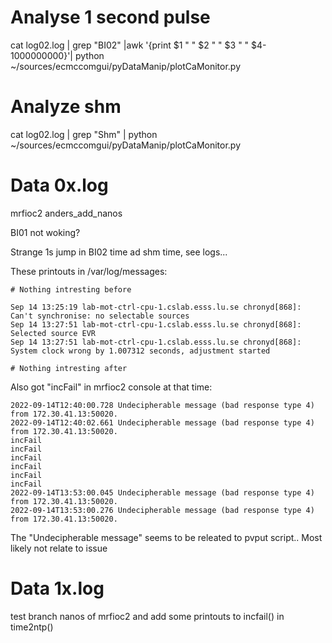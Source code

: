 # Analyse 1 second pulse
cat log02.log | grep "BI02" |awk '{print $1 " " $2 " " $3 " " $4-1000000000}'| python ~/sources/ecmccomgui/pyDataManip/plotCaMonitor.py 

# Analyze shm

cat log02.log | grep "Shm" | python ~/sources/ecmccomgui/pyDataManip/plotCaMonitor.py 


# Data 0x.log
mrfioc2 anders_add_nanos

BI01 not woking?

Strange 1s jump in BI02 time ad shm time, see logs...

These printouts in /var/log/messages:
```
# Nothing intresting before

Sep 14 13:25:19 lab-mot-ctrl-cpu-1.cslab.esss.lu.se chronyd[868]: Can't synchronise: no selectable sources
Sep 14 13:27:51 lab-mot-ctrl-cpu-1.cslab.esss.lu.se chronyd[868]: Selected source EVR
Sep 14 13:27:51 lab-mot-ctrl-cpu-1.cslab.esss.lu.se chronyd[868]: System clock wrong by 1.007312 seconds, adjustment started

# Nothing intresting after
```

Also got "incFail" in mrfioc2 console at that time:
```
2022-09-14T12:40:00.728 Undecipherable message (bad response type 4) from 172.30.41.13:50020.
2022-09-14T12:40:02.661 Undecipherable message (bad response type 4) from 172.30.41.13:50020.
incFail
incFail
incFail
incFail
incFail
incFail
2022-09-14T13:53:00.045 Undecipherable message (bad response type 4) from 172.30.41.13:50020.
2022-09-14T13:53:00.276 Undecipherable message (bad response type 4) from 172.30.41.13:50020.
```

The "Undecipherable message" seems to be releated to pvput script.. Most likely not relate to issue

# Data 1x.log

test branch nanos of mrfioc2 and add some printouts to incfail() in time2ntp()

